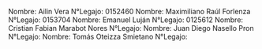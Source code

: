 Nombre: Ailin Vera  N°Legajo: 0152460
Nombre: Maximiliano Raúl Forlenza N°Legajo: 0153704
Nombre: Emanuel Luján N°Legajo: 0125612
Nombre: Cristian Fabian Marabot Nores N°Legajo:
Nombre: Juan Diego Nasello Pron N°Legajo:
Nombre: Tomás Oteizza Smietano N°Legajo:
